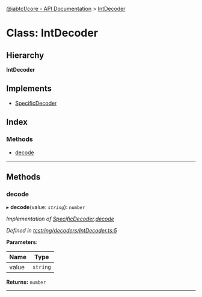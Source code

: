 [@iabtcf/core - API Documentation](../README.md) > [IntDecoder](../classes/intdecoder.md)

# Class: IntDecoder

## Hierarchy

**IntDecoder**

## Implements

* [SpecificDecoder](../interfaces/specificdecoder.md)

## Index

### Methods

* [decode](intdecoder.md#decode)

---

## Methods

<a id="decode"></a>

###  decode

▸ **decode**(value: *`string`*): `number`

*Implementation of [SpecificDecoder](../interfaces/specificdecoder.md).[decode](../interfaces/specificdecoder.md#decode)*

*Defined in [tcstring/decoders/IntDecoder.ts:5](https://github.com/chrispaterson/iabtcf-es/blob/b152fcc/modules/core/src/tcstring/decoders/IntDecoder.ts#L5)*

**Parameters:**

| Name | Type |
| ------ | ------ |
| value | `string` |

**Returns:** `number`

___

